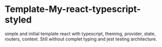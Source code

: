 # Template-My-react-typescript-styled
simple and initial template react with typescript, theming, provider, state, routers, context. Still without complet typing and jest testing architecture.
